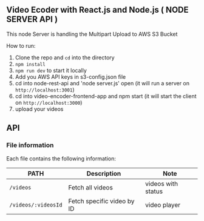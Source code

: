 ## Video Ecoder with React.js and Node.js ( NODE SERVER API )

This node Server is handling the Multipart Upload to AWS S3 Bucket

How to run:
1. Clone the repo and `cd` into the directory
2. `npm install`
3. `npm run dev` to start it locally
4. Add you AWS API keys in s3-config.json file
5. cd into node-rest-api and 'node server.js' open (it will run a server on `http://localhost:3001`)
7. cd into video-encoder-frontend-app and npm start (it will start the client on `http://localhost:3000`)
8. upload your videos

## API

### File information

Each file contains the following information:

PATH | Description | Note
--- | --- | ---
`/videos` | Fetch all videos | videos with status
`/videos/:videosId` | Fetch specific video by ID | video player

